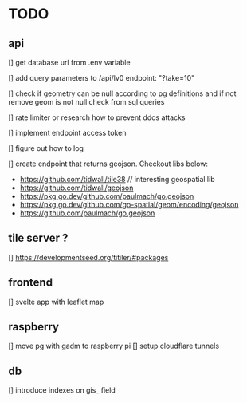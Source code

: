 # TODO

## api

[] get database url from .env variable

[] add query parameters to /api/lv0 endpoint: "?take=10"

[] check if geometry can be null according to pg definitions and if not remove geom is not null check from sql queries

[] rate limiter or research how to prevent ddos attacks

[] implement endpoint access token

[] figure out how to log

[] create endpoint that returns geojson. Checkout libs below:

- https://github.com/tidwall/tile38 // interesting geospatial lib
- https://github.com/tidwall/geojson
- https://pkg.go.dev/github.com/paulmach/go.geojson
- https://pkg.go.dev/github.com/go-spatial/geom/encoding/geojson
- https://github.com/paulmach/go.geojson

## tile server ?

[] https://developmentseed.org/titiler/#packages

## frontend

[] svelte app with leaflet map

## raspberry

[] move pg with gadm to raspberry pi
[] setup cloudflare tunnels

## db

[] introduce indexes on gis\_ field
